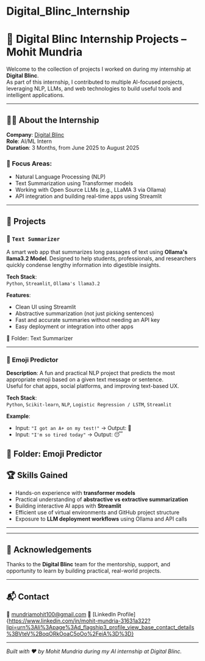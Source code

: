 # Digital_Blinc_Internship
# 🚀 Digital Blinc Internship Projects – Mohit Mundria

Welcome to the collection of projects I worked on during my internship at **Digital Blinc**.  
As part of this internship, I contributed to multiple AI-focused projects, leveraging NLP, LLMs, and web technologies to build useful tools and intelligent applications.

---

## 🧑‍💻 About the Internship

**Company**: [Digital Blinc](https://digitalblinc.com)  
**Role**: AI/ML Intern  
**Duration**: 3 Months, from June 2025 to August 2025

### 🧠 Focus Areas:
- Natural Language Processing (NLP)
- Text Summarization using Transformer models
- Working with Open Source LLMs (e.g., LLaMA 3 via Ollama)
- API integration and building real-time apps using Streamlit

---

## 📂 Projects

### 📁 `Text Summarizer`

A smart web app that summarizes long passages of text using **Ollama's llama3.2 Model**. Designed to help students, professionals, and researchers quickly condense lengthy information into digestible insights.

**Tech Stack**:  
`Python`, `Streamlit`, `Ollama's llama3.2`

**Features**:
- Clean UI using Streamlit
- Abstractive summarization (not just picking sentences)
- Fast and accurate summaries without needing an API key
- Easy deployment or integration into other apps

🔗 Folder: Text Summarizer

---

### 🧠 Emoji Predictor
**Description**: A fun and practical NLP project that predicts the most appropriate emoji based on a given text message or sentence.  
Useful for chat apps, social platforms, and improving text-based UX.

**Tech Stack**:  
`Python`, `Scikit-learn`, `NLP`, `Logistic Regression / LSTM`, `Streamlit`

**Example**:
- Input: `"I got an A+ on my test!"` → Output: 🎉  
- Input: `"I'm so tired today"` → Output: 😴

🔗 Folder: Emoji Predictor
---

## 🏆 Skills Gained

- Hands-on experience with **transformer models**
- Practical understanding of **abstractive vs extractive summarization**
- Building interactive AI apps with **Streamlit**
- Efficient use of virtual environments and GitHub project structure
- Exposure to **LLM deployment workflows** using Ollama and API calls

---


---

## 🙌 Acknowledgements

Thanks to the **Digital Blinc** team for the mentorship, support, and opportunity to learn by building practical, real-world projects.

---

## 📬 Contact

📧 mundriamohit100@gmail.com
🔗 [LinkedIn Profile]{https://www.linkedin.com/in/mohit-mundria-31631a322?lipi=urn%3Ali%3Apage%3Ad_flagship3_profile_view_base_contact_details%3BVteV%2BoqORkOoaC5oOo%2FeiA%3D%3D}

---

*Built with ❤️ by Mohit Mundria during my AI internship at Digital Blinc.*


